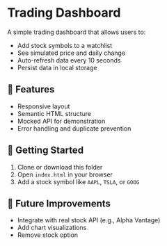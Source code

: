 # Trading Dashboard

A simple trading dashboard that allows users to:

- Add stock symbols to a watchlist
- See simulated price and daily change
- Auto-refresh data every 10 seconds
- Persist data in local storage

## 🧩 Features

- Responsive layout
- Semantic HTML structure
- Mocked API for demonstration
- Error handling and duplicate prevention

## 🚀 Getting Started

1. Clone or download this folder
2. Open `index.html` in your browser
3. Add a stock symbol like `AAPL`, `TSLA`, or `GOOG`

## 🧠 Future Improvements

- Integrate with real stock API (e.g., Alpha Vantage)
- Add chart visualizations
- Remove stock option
